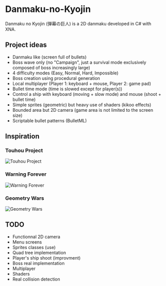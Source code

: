 # Danmaku-no-Kyojin

Danmaku no Kyojin (弾幕の巨人) is a 2D danmaku developed in C# with XNA.

## Project ideas

* Danmaku like (screen full of bullets)
* Boss wave only (no "Campaign", just a survival mode exclusively composed of boss increasingly large)
* 4 difficulty modes (Easy, Normal, Hard, Impossible)
* Boss creation using procedural generation
* Local multiplayer (Player 1: keyboard + mouse, Player 2: game pad)
* Bullet time mode (time is slowed except for player(s))
* Control a ship with keyboard (moving + slow mode) and mouse (shoot + bullet time)
* Simple sprites (geometric) but heavy use of shaders (kikoo effects)
* Bounded area but 2D camera (game area is not limited to the screen size)
* Scriptable bullet patterns (BulletML)

## Inspiration

### Touhou Project
![Touhou Project](http://www.freewebs.com/llawliets/Touhou_10.jpg)
### Warning Forever
![Warning Forever](http://mandarth.files.wordpress.com/2008/09/warningforevernq0.jpg)
### Geometry Wars
![Geometry Wars](http://www.maths.tcd.ie/~rshort/games/geometrywars/geowars.jpg)

## TODO

* Functionnal 2D camera
* Menu screens
* Sprites classes (use)
* Quad tree implementation
* Player's ship shoot (improvment)
* Boss real implementation
* Multiplayer
* Shaders
* Real collision detection
